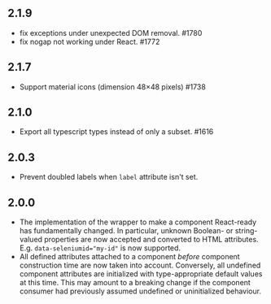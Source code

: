## 2.1.9

- fix exceptions under unexpected DOM removal. #1780
- fix nogap not working under React. #1772

## 2.1.7

- Support material icons (dimension 48&times;48 pixels) #1738

## 2.1.0

- Export all typescript types instead of only a subset. #1616

## 2.0.3

- Prevent doubled labels when `label` attribute isn't set.

## 2.0.0

- The implementation of the wrapper to make a component React-ready has
  fundamentally changed. In particular, unknown Boolean- or
  string-valued properties are now accepted and converted to HTML
  attributes. E.g. `data-seleniumid="my-id"` is now supported.
- All defined attributes attached to a component _before_ component
  construction time are now taken into account. Conversely, all undefined
  component attributes are initialized with type-appropriate default
  values at this time. This may amount to a breaking change if the
  component consumer had previously assumed undefined or uninitialized
  behaviour.

